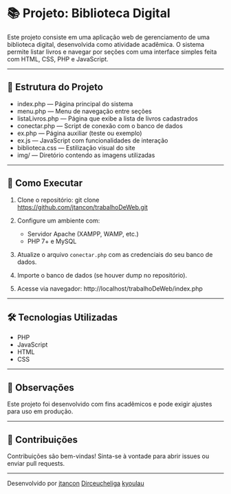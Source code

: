 # 📚 Projeto: Biblioteca Digital 

Este projeto consiste em uma aplicação web de gerenciamento de uma biblioteca digital, desenvolvida como atividade acadêmica. O sistema permite listar livros e navegar por seções com uma interface simples feita com HTML, CSS, PHP e JavaScript.

---

## 📂 Estrutura do Projeto

- index.php — Página principal do sistema
- menu.php — Menu de navegação entre seções
- listaLivros.php — Página que exibe a lista de livros cadastrados
- conectar.php — Script de conexão com o banco de dados
- ex.php — Página auxiliar (teste ou exemplo)
- ex.js — JavaScript com funcionalidades de interação
- biblioteca.css — Estilização visual do site
- img/ — Diretório contendo as imagens utilizadas

---

## 🚀 Como Executar

1. Clone o repositório:
   git clone https://github.com/jtancon/trabalhoDeWeb.git

2. Configure um ambiente com:
   - Servidor Apache (XAMPP, WAMP, etc.)
   - PHP 7+ e MySQL

3. Atualize o arquivo `conectar.php` com as credenciais do seu banco de dados.

4. Importe o banco de dados (se houver dump no repositório).

5. Acesse via navegador:
   http://localhost/trabalhoDeWeb/index.php

---

## 🛠️ Tecnologias Utilizadas

- PHP
- JavaScript
- HTML
- CSS

---

## 📌 Observações

Este projeto foi desenvolvido com fins acadêmicos e pode exigir ajustes para uso em produção.

---

## 🤝 Contribuições

Contribuições são bem-vindas! Sinta-se à vontade para abrir issues ou enviar pull requests.

---


Desenvolvido por [jtancon](https://github.com/jtancon) [Dirceucheliga](https://github.com/Dirceucheliga) [kyoulau](https://github.com/kyoulau#-languages-and-technologies)
